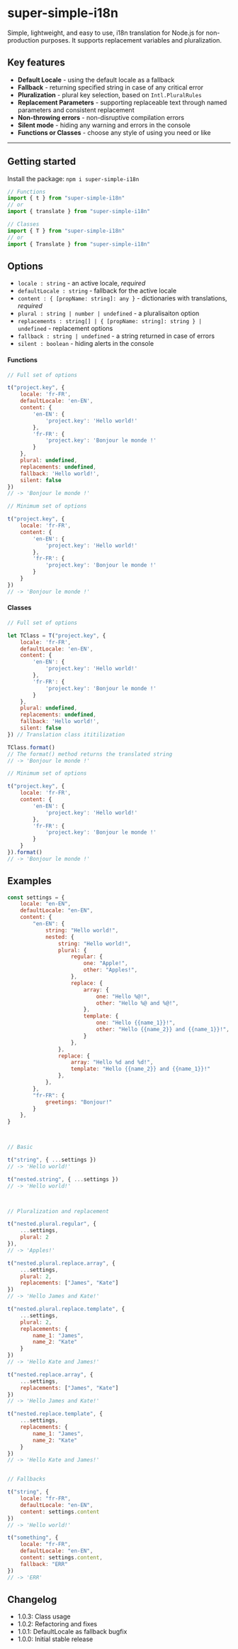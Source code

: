 # super-simple-i18n

Simple, lightweight, and easy to use, i18n translation for Node.js for non-production purposes. It supports replacement variables and pluralization. 

## Key features

- **Default Locale** - using the default locale as a fallback
- **Fallback** - returning specified string in case of any critical error
- **Pluralization** - plural key selection, based on `Intl.PluralRules`
- **Replacement Parameters** - supporting replaceable text through named parameters and consistent replacement
- **Non-throwing errors** - non-disruptive compilation errors
- **Silent mode** - hiding any warning and errors in the console
- **Functions or Classes** - choose any style of using you need or like

---

## Getting started

Install the package: `npm i super-simple-i18n`

```js
// Functions
import { t } from "super-simple-i18n"
// or
import { translate } from "super-simple-i18n"

// Classes
import { T } from "super-simple-i18n"
// or
import { Translate } from "super-simple-i18n"
```

## Options

- `locale : string` - an active locale, _required_
- `defaultLocale : string` - fallback for the active locale
- `content : { [propName: string]: any }` - dictionaries with translations, _required_
- `plural : string | number | undefined` - a pluralisaiton option
- `replacements : string[] | { [propName: string]: string } | undefined` - replacement options
- `fallback : string | undefined` - a string returned in case of errors
- `silent : boolean` - hiding alerts in the console

#### Functions

```js
// Full set of options

t("project.key", {
    locale: 'fr-FR',
    defaultLocale: 'en-EN',
    content: {
        'en-EN': {
            'project.key': 'Hello world!'
        },
        'fr-FR': {
            'project.key': 'Bonjour le monde !'
        }
    },
    plural: undefined,
    replacements: undefined,
    fallback: 'Hello world!',
    silent: false
})
// -> 'Bonjour le monde !'

// Minimum set of options

t("project.key", {
    locale: 'fr-FR',
    content: {
        'en-EN': {
            'project.key': 'Hello world!'
        },
        'fr-FR': {
            'project.key': 'Bonjour le monde !'
        }
    }
})
// -> 'Bonjour le monde !'
```

#### Classes

```js
// Full set of options

let TClass = T("project.key", {
    locale: 'fr-FR',
    defaultLocale: 'en-EN',
    content: {
        'en-EN': {
            'project.key': 'Hello world!'
        },
        'fr-FR': {
            'project.key': 'Bonjour le monde !'
        }
    },
    plural: undefined,
    replacements: undefined,
    fallback: 'Hello world!',
    silent: false
}) // Translation class ititilization

TClass.format() 
// The format() method returns the translated string 
// -> 'Bonjour le monde !'

// Minimum set of options

t("project.key", {
    locale: 'fr-FR',
    content: {
        'en-EN': {
            'project.key': 'Hello world!'
        },
        'fr-FR': {
            'project.key': 'Bonjour le monde !'
        }
    }
}).format()
// -> 'Bonjour le monde !'
```

## Examples

```js
const settings = {
    locale: "en-EN",
    defaultLocale: "en-EN",
    content: {
        "en-EN": {
            string: "Hello world!",
            nested: {
                string: "Hello world!",
                plural: {
                    regular: {
                        one: "Apple!",
                        other: "Apples!",
                    },
                    replace: {
                        array: {
                            one: "Hello %@!",
                            other: "Hello %@ and %@!",
                        },
                        template: {
                            one: "Hello {{name_1}}!",
                            other: "Hello {{name_2}} and {{name_1}}!",
                        }
                    },
                },
                replace: {
                    array: "Hello %d and %d!",
                    template: "Hello {{name_2}} and {{name_1}}!"
                },
            },
        },
        "fr-FR": {
            greetings: "Bonjour!"
        }
    },
}



// Basic

t("string", { ...settings })
// -> 'Hello world!'

t("nested.string", { ...settings })
// -> 'Hello world!'



// Pluralization and replacement

t("nested.plural.regular", {
    ...settings,
    plural: 2
}),
// -> 'Apples!'

t("nested.plural.replace.array", {
    ...settings,
    plural: 2,
    replacements: ["James", "Kate"]
})
// -> 'Hello James and Kate!'

t("nested.plural.replace.template", {
    ...settings,
    plural: 2,
    replacements: {
        name_1: "James",
        name_2: "Kate"
    }
})
// -> 'Hello Kate and James!'

t("nested.replace.array", {
    ...settings,
    replacements: ["James", "Kate"]
})
// -> 'Hello James and Kate!'

t("nested.replace.template", {
    ...settings,
    replacements: {
        name_1: "James",
        name_2: "Kate"
    }
})
// -> 'Hello Kate and James!'


// Fallbacks

t("string", {
    locale: "fr-FR",
    defaultLocale: "en-EN",
    content: settings.content
})
// -> 'Hello world!'

t("something", {
    locale: "fr-FR",
    defaultLocale: "en-EN",
    content: settings.content,
    fallback: "ERR"
})
// -> 'ERR'
```

## Changelog

- 1.0.3: Class usage
- 1.0.2: Refactoring and fixes
- 1.0.1: DefaultLocale as fallback bugfix
- 1.0.0: Initial stable release
